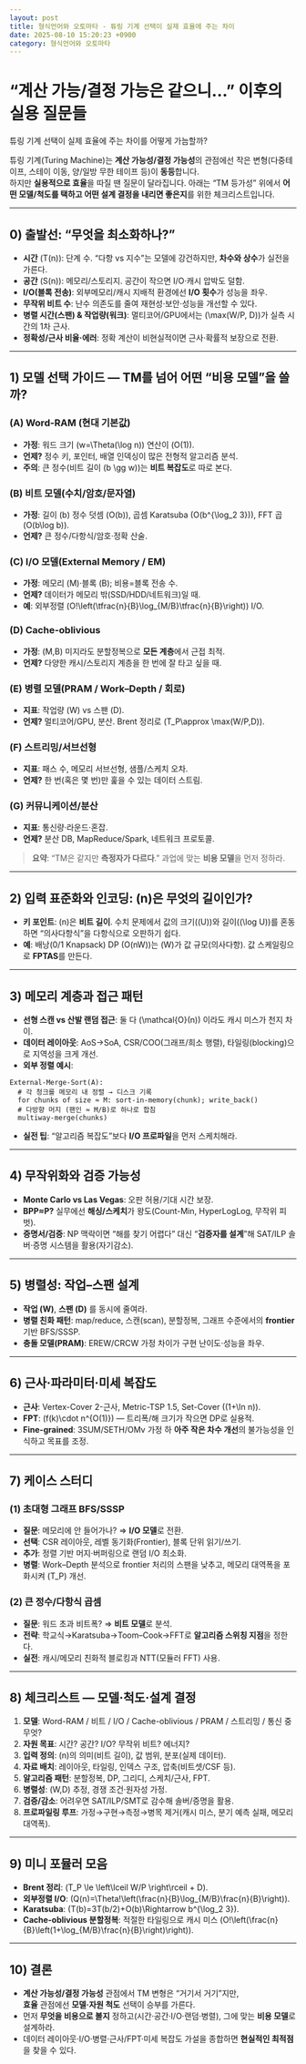 ```yaml
---
layout: post
title: 형식언어와 오토마타 - 튜링 기계 선택이 실제 효율에 주는 차이
date: 2025-08-10 15:20:23 +0900
category: 형식언어와 오토마타
---
```

# “계산 가능/결정 가능은 같으니…” 이후의 **실용 질문**들  
튜링 기계 선택이 실제 효율에 주는 차이를 어떻게 가늠할까?

튜링 기계(Turing Machine)는 **계산 가능성/결정 가능성**의 관점에선 작은 변형(다중테이프, 스테이 이동, 양/일방 무한 테이프 등)이 **동등**합니다.  
하지만 **실용적으로 효율**을 따질 땐 질문이 달라집니다. 아래는 “TM 등가성” 위에서 **어떤 모델/척도를 택하고 어떤 설계 결정을 내리면 좋은지**를 위한 체크리스트입니다.

---

## 0) 출발선: “무엇을 최소화하나?”
- **시간** \(T(n)\): 단계 수. “다항 vs 지수”는 모델에 강건하지만, **차수와 상수**가 실전을 가른다.
- **공간** \(S(n)\): 메모리/스토리지. 공간이 작으면 I/O·캐시 압박도 덜함.
- **I/O(블록 전송)**: 외부메모리/캐시 지배적 환경에선 **I/O 횟수**가 성능을 좌우.
- **무작위 비트 수**: 난수 의존도를 줄여 재현성·보안·성능을 개선할 수 있다.
- **병렬 시간(스팬) & 작업량(워크)**: 멀티코어/GPU에서는 \(\max(W/P, D)\)가 실측 시간의 1차 근사.
- **정확성/근사 비율·에러**: 정확 계산이 비현실적이면 근사·확률적 보장으로 전환.

---

## 1) 모델 선택 가이드 — TM를 넘어 어떤 “비용 모델”을 쓸까?

### (A) Word-RAM (현대 기본값)
- **가정**: 워드 크기 \(w=\Theta(\log n)\) 연산이 \(O(1)\).  
- **언제?** 정수 키, 포인터, 배열 인덱싱이 많은 전형적 알고리즘 분석.  
- **주의**: 큰 정수(비트 길이 \(b \gg w\))는 **비트 복잡도**로 따로 본다.

### (B) 비트 모델(수치/암호/문자열)
- **가정**: 길이 \(b\) 정수 덧셈 \(O(b)\), 곱셈 Karatsuba \(O(b^{\log_2 3})\), FFT 곱 \(O(b\log b)\).  
- **언제?** 큰 정수/다항식/암호·정확 산술.

### (C) I/O 모델(External Memory / EM)
- **가정**: 메모리 \(M\)·블록 \(B\); 비용=블록 전송 수.  
- **언제?** 데이터가 메모리 밖(SSD/HDD/네트워크)일 때.  
- **예**: 외부정렬 \(O\!\left(\tfrac{n}{B}\log_{M/B}\tfrac{n}{B}\right)\) I/O.

### (D) Cache-oblivious
- **가정**: \(M,B\) 미지라도 분할정복으로 **모든 계층**에서 근접 최적.  
- **언제?** 다양한 캐시/스토리지 계층을 한 번에 잘 타고 싶을 때.

### (E) 병렬 모델(PRAM / Work–Depth / 회로)
- **지표**: 작업량 \(W\) vs 스팬 \(D\).  
- **언제?** 멀티코어/GPU, 분산. Brent 정리로 \(T_P\approx \max(W/P,D)\).

### (F) 스트리밍/서브선형
- **지표**: 패스 수, 메모리 서브선형, 샘플/스케치 오차.  
- **언제?** 한 번(혹은 몇 번)만 훑을 수 있는 데이터 스트림.

### (G) 커뮤니케이션/분산
- **지표**: 통신량·라운드·혼잡.  
- **언제?** 분산 DB, MapReduce/Spark, 네트워크 프로토콜.

> **요약**: “TM은 같지만 **측정자가 다르다**.” 과업에 맞는 **비용 모델**을 먼저 정하라.

---

## 2) 입력 표준화와 인코딩: \(n\)은 무엇의 길이인가?
- **키 포인트**: \(n\)은 **비트 길이**. 수치 문제에서 값의 크기(\(U\))와 길이(\(\log U\))를 혼동하면 “의사다항식”을 다항식으로 오판하기 쉽다.  
- **예**: 배낭(0/1 Knapsack) DP \(O(nW)\)는 \(W\)가 값 규모(의사다항). 값 스케일링으로 **FPTAS**를 만든다.

---

## 3) 메모리 계층과 접근 패턴
- **선형 스캔 vs 산발 랜덤 접근**: 둘 다 \(\mathcal{O}(n)\) 이라도 캐시 미스가 천지 차이.  
- **데이터 레이아웃**: AoS→SoA, CSR/COO(그래프/희소 행렬), 타일링(blocking)으로 지역성을 크게 개선.
- **외부 정렬 예시**:
```text
External-Merge-Sort(A):
  # 각 청크를 메모리 내 정렬 → 디스크 기록
  for chunks of size ≈ M: sort-in-memory(chunk); write_back()
  # 다방향 머지 (팬인 ≈ M/B)로 하나로 합침
  multiway-merge(chunks)
```
- **실전 팁**: “알고리즘 복잡도”보다 **I/O 프로파일**을 먼저 스케치해라.

---

## 4) 무작위화와 검증 가능성
- **Monte Carlo vs Las Vegas**: 오판 허용/기대 시간 보장.  
- **BPP≈P?** 실무에선 **해싱/스케치**가 왕도(Count-Min, HyperLogLog, 무작위 피벗).  
- **증명서/검증**: NP 맥락이면 “해를 찾기 어렵다” 대신 “**검증자를 설계**”해 SAT/ILP 솔버·증명 시스템을 활용(자기감소).

---

## 5) 병렬성: 작업–스팬 설계
- **작업 \(W\)**, **스팬 \(D\)** 를 동시에 줄여라.  
- **병렬 친화 패턴**: map/reduce, 스캔(scan), 분할정복, 그래프 수준에서의 **frontier** 기반 BFS/SSSP.  
- **충돌 모델(PRAM)**: EREW/CRCW 가정 차이가 구현 난이도·성능을 좌우.

---

## 6) 근사·파라미터·미세 복잡도
- **근사**: Vertex-Cover 2-근사, Metric-TSP 1.5, Set-Cover \((1+\ln n)\).  
- **FPT**: \(f(k)\cdot n^{O(1)}\) — 트리폭/해 크기가 작으면 DP로 실용적.  
- **Fine-grained**: 3SUM/SETH/OMv 가정 하 **아주 작은 차수 개선**의 불가능성을 인식하고 목표를 조정.

---

## 7) 케이스 스터디

### (1) **초대형 그래프 BFS/SSSP**
- **질문**: 메모리에 안 들어가나? ⇒ **I/O 모델**로 전환.  
- **선택**: CSR 레이아웃, 레벨 동기화(Frontier), 블록 단위 읽기/쓰기.  
- **추가**: 정렬 기반 머지·버퍼링으로 랜덤 I/O 최소화.  
- **병렬**: Work–Depth 분석으로 frontier 처리의 스팬을 낮추고, 메모리 대역폭을 포화시켜 \(T_P\) 개선.

### (2) **큰 정수/다항식 곱셈**
- **질문**: 워드 초과 비트폭? ⇒ **비트 모델**로 분석.  
- **전략**: 학교식→Karatsuba→Toom–Cook→FFT로 **알고리즘 스위칭 지점**을 정한다.  
- **실전**: 캐시/메모리 친화적 블로킹과 NTT(모듈러 FFT) 사용.

---

## 8) 체크리스트 — 모델·척도·설계 결정
1) **모델**: Word-RAM / 비트 / I/O / Cache-oblivious / PRAM / 스트리밍 / 통신 중 무엇?  
2) **자원 목표**: 시간? 공간? I/O? 무작위 비트? 에너지?  
3) **입력 정의**: \(n\)의 의미(비트 길이), 값 범위, 분포(실제 데이터).  
4) **자료 배치**: 레이아웃, 타일링, 인덱스 구조, 압축(비트셋/CSF 등).  
5) **알고리즘 패턴**: 분할정복, DP, 그리디, 스케치/근사, FPT.  
6) **병렬성**: \(W,D\) 추정, 경쟁 조건·원자성 가정.  
7) **검증/감소**: 어려우면 SAT/ILP/SMT로 감수해 솔버/증명을 활용.  
8) **프로파일링 루프**: 가정→구현→측정→병목 제거(캐시 미스, 분기 예측 실패, 메모리 대역폭).

---

## 9) 미니 포뮬러 모음
- **Brent 정리**: \(T_P \le \left\lceil W/P \right\rceil + D\).  
- **외부정렬 I/O**: \(Q(n)=\Theta\!\left(\frac{n}{B}\log_{M/B}\frac{n}{B}\right)\).  
- **Karatsuba**: \(T(b)=3T(b/2)+O(b)\Rightarrow b^{\log_2 3}\).  
- **Cache-oblivious 분할정복**: 적절한 타일링으로 캐시 미스 \(O\!\left(\frac{n}{B}\left(1+\log_{M/B}\frac{n}{B}\right)\right)\).

---

## 10) 결론
- **계산 가능성/결정 가능성** 관점에서 TM 변형은 “거기서 거기”지만,  
  **효율** 관점에선 **모델·자원 척도** 선택이 승부를 가른다.  
- 먼저 **무엇을 비용으로 볼지** 정하고(시간·공간·I/O·랜덤·병렬), 그에 맞는 **비용 모델**로 설계하라.  
- 데이터 레이아웃·I/O·병렬·근사/FPT·미세 복잡도 가설을 종합하면 **현실적인 최적점**을 찾을 수 있다.